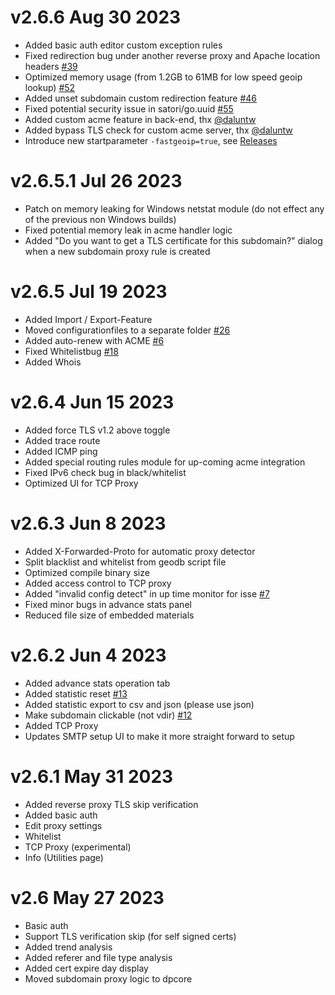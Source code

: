 # v2.6.6 Aug 30 2023

+ Added basic auth editor custom exception rules 
+ Fixed redirection bug under another reverse proxy and Apache location headers [#39](https://github.com/tobychui/zoraxy/issues/39)
+ Optimized memory usage (from 1.2GB to 61MB for low speed geoip lookup) [#52](https://github.com/tobychui/zoraxy/issues/52)
+ Added unset subdomain custom redirection feature [#46](https://github.com/tobychui/zoraxy/issues/46)
+ Fixed potential security issue in satori/go.uuid [#55](https://github.com/tobychui/zoraxy/issues/55)
+ Added custom acme feature in back-end, thx [@daluntw](https://github.com/daluntw)
+ Added bypass TLS check for custom acme server, thx [@daluntw](https://github.com/daluntw)
+ Introduce new startparameter `-fastgeoip=true`, see [Releases](https://github.com/tobychui/zoraxy/releases/tag/2.6.6)

# v2.6.5.1 Jul 26 2023

+ Patch on memory leaking for Windows netstat module (do not effect any of the previous non Windows builds)
+ Fixed potential memory leak in acme handler logic
+ Added "Do you want to get a TLS certificate for this subdomain?" dialog when a new subdomain proxy rule is created

# v2.6.5 Jul 19 2023

+ Added Import / Export-Feature 
+ Moved configurationfiles to a separate folder [#26](https://github.com/tobychui/zoraxy/issues/26)
+ Added auto-renew with ACME [#6](https://github.com/tobychui/zoraxy/issues/6)
+ Fixed Whitelistbug [#18](https://github.com/tobychui/zoraxy/issues/18)
+ Added Whois

# v2.6.4 Jun 15 2023

+ Added force TLS v1.2 above toggle
+ Added trace route
+ Added ICMP ping
+ Added special routing rules module for up-coming acme integration
+ Fixed IPv6 check bug in black/whitelist
+ Optimized UI for TCP Proxy

# v2.6.3 Jun 8 2023

+ Added X-Forwarded-Proto for automatic proxy detector
+ Split blacklist and whitelist from geodb script file
+ Optimized compile binary size
+ Added access control to TCP proxy
+ Added "invalid config detect" in up time monitor for isse [#7](https://github.com/tobychui/zoraxy/issues/7)
+ Fixed minor bugs in advance stats panel
+ Reduced file size of embedded materials

# v2.6.2 Jun 4 2023

+ Added advance stats operation tab
+ Added statistic reset [#13](https://github.com/tobychui/zoraxy/issues/13)
+ Added statistic export to csv and json (please use json)
+ Make subdomain clickable (not vdir) [#12](https://github.com/tobychui/zoraxy/issues/12)
+ Added TCP Proxy
+ Updates SMTP setup UI to make it more straight forward to setup

# v2.6.1 May 31 2023

+ Added reverse proxy TLS skip verification
+ Added basic auth
+ Edit proxy settings
+ Whitelist
+ TCP Proxy (experimental)
+ Info (Utilities page)

# v2.6 May 27 2023

+ Basic auth
+ Support TLS verification skip (for self signed certs)
+ Added trend analysis
+ Added referer and file type analysis
+ Added cert expire day display
+ Moved subdomain proxy logic to dpcore
